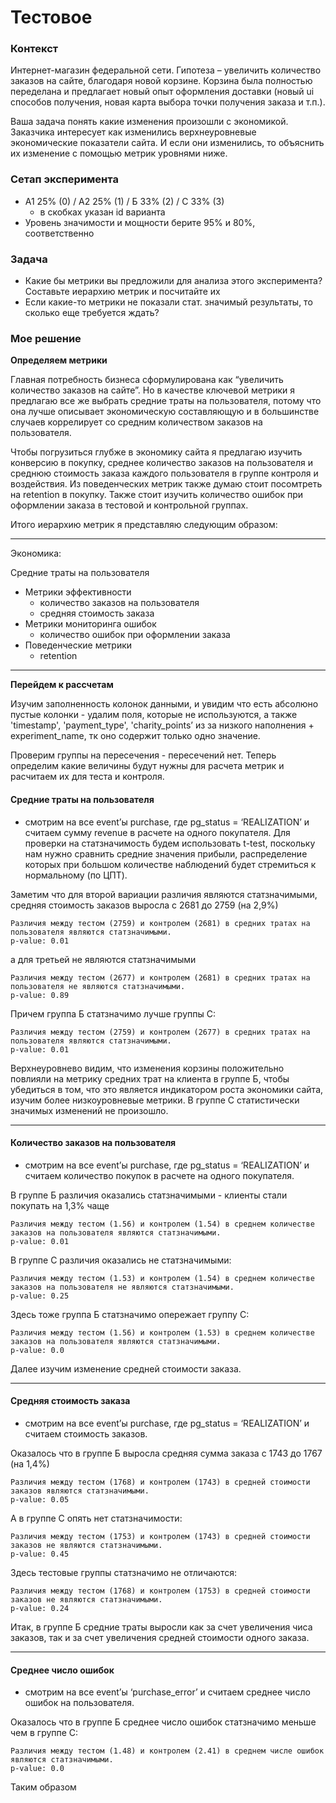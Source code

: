 # Тестовое

### Контекст

Интернет-магазин федеральной сети. Гипотеза – увеличить количество заказов на сайте, благодаря новой корзине. Корзина была полностью переделана и предлагает новый опыт оформления доставки (новый ui способов получения, новая карта выбора точки получения заказа и т.п.). 

Ваша задача понять какие изменения произошли с экономикой. Заказчика интересует как изменились верхнеуровневые экономические показатели сайта. И если они изменились, то объяснить их изменение с помощью метрик уровнями ниже.

### Сетап эксперимента

- A1 25% (0) / A2 25% (1) / Б 33% (2) / С 33% (3)
    - в скобках указан id варианта
- Уровень значимости и мощности берите 95% и 80%, соответственно

### Задача

- Какие бы метрики вы предложили для анализа этого эксперимента? Составьте иерархию метрик и посчитайте их
- Если какие-то метрики не показали стат. значимый результаты, то сколько еще требуется ждать?

### Мое решение

**Определяем метрики** 

Главная потребность бизнеса сформулирована как “увеличить количество заказов на сайте”. Но в качестве ключевой метрики я предлагаю все же выбрать средние траты на пользователя, потому что она лучше описывает экономическую составляющую и в большинстве случаев коррелирует со средним количеством заказов на пользователя.

Чтобы погрузиться глубже в экономику сайта я предлагаю изучить конверсию в покупку, среднее количество заказов на пользователя и среднюю стоимость заказа каждого пользователя в группе контроля и воздействия. Из поведенческих метрик также думаю стоит посомтреть на retention в покупку. Также стоит изучить количество ошибок при оформлении заказа в тестовой и контрольной группах.

Итого иерархию метрик я представляю следующим образом:

----

Экономика:

Cредние траты на пользователя

- Метрики эффективности
    - количество заказов на пользователя
    - средняя стоимость заказа
- Метрики мониторинга ошибок
    - количество ошибок при оформлении заказа
- Поведенческие метрики
    - retention


----

**Перейдем к рассчетам**

Изучим заполненность колонок данными, и увидим что есть абсолюно пустые колонки - удалим поля, которые не используются, а также 'timestamp', 'payment_type', 'charity_points’ из за низкого наполнения + experiment_name, тк оно содержит только одно значение.

Проверим группы на пересечения - пересечений нет. Теперь определим какие величины будут нужны для расчета метрик и расчитаем их для теста и контроля.


#### **Средние траты на пользователя**
- смотрим на все event’ы purchase, где pg_status = ‘REALIZATION’ и считаем сумму revenue в расчете на одного покупателя. Для проверки на статзначимость будем использовать t-test, поскольку нам нужно сравнить средние значения прибыли, распределение которых при большом количестве наблюдений будет стремиться к нормальному (по ЦПТ).

Заметим что для второй вариации различия являются статзначимыми, средняя стоимость заказов выросла с 2681 до 2759 (на 2,9%)

```
Различия между тестом (2759) и контролем (2681) в средних тратах на пользователя являются статзначимыми.
p-value: 0.01
```

а для третьей не являются статзначимыми

```
Различия между тестом (2677) и контролем (2681) в средних тратах на пользователя не являются статзначимыми.
p-value: 0.89
```
Причем группа Б статзначимо лучше группы С:

```
Различия между тестом (2759) и контролем (2677) в средних тратах на пользователя являются статзначимыми.
p-value: 0.01
```

Верхнеуровнево видим, что изменения корзины положительно повлияли на метрику средних трат на клиента в группе Б, чтобы убедиться в том, что это является индикатором роста экономики сайта, изучим более низкоуровневые метрики. В группе C статистически значимых изменений не произошло.

----

#### **Количество заказов на пользователя**
- смотрим на все event’ы purchase, где pg_status = ‘REALIZATION’ и считаем количество покупок в расчете на одного покупателя.

В группе Б различия оказались статзначимыми - клиенты стали покупать на 1,3% чаще

```
Различия между тестом (1.56) и контролем (1.54) в среднем количестве заказов на пользователя являются статзначимыми.
p-value: 0.01
```
В группе C различия оказались не статзначимыми:

```
Различия между тестом (1.53) и контролем (1.54) в среднем количестве заказов на пользователя не являются статзначимыми.
p-value: 0.25
```

Здесь тоже группа Б статзначимо опережает группу С:

```
Различия между тестом (1.56) и контролем (1.53) в среднем количестве заказов на пользователя являются статзначимыми.
p-value: 0.0
```

Далее изучим изменение средней стоимости заказа.

----

#### **Средняя стоимость заказа**
- смотрим на все event’ы purchase, где pg_status = ‘REALIZATION’ и считаем стоимость заказов.

Оказалось что в группе Б выросла средняя сумма заказа с 1743 до 1767 (на 1,4%)

```
Различия между тестом (1768) и контролем (1743) в средней стоимости заказов являются статзначимыми.
p-value: 0.05
```
А в группе С опять нет статзначимости:

```
Различия между тестом (1753) и контролем (1743) в средней стоимости заказов не являются статзначимыми.
p-value: 0.45
```

Здесь тестовые группы статзначимо не отличаются:

```
Различия между тестом (1768) и контролем (1753) в средней стоимости заказов не являются статзначимыми.
p-value: 0.24
```

Итак, в группе Б средние траты выросли как за счет увеличения чиса заказов, так и за счет увеличения средней стоимости одного заказа.

----

#### **Среднее число ошибок**
- смотрим на все event’ы ‘purchase_error’ и считаем среднее число ошибок на пользователя.

Оказалось что в группе Б среднее число ошибок статзначимо меньше чем в группе С:

```
Различия между тестом (1.48) и контролем (2.41) в среднем числе ошибок являются статзначимыми.
p-value: 0.0
```

Таким образом
